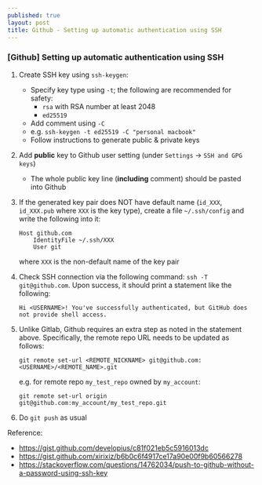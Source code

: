 ```yaml
---
published: true
layout: post
title: Github - Setting up automatic authentication using SSH
---
```


### [Github] Setting up automatic authentication using SSH

1.  Create SSH key using `ssh-keygen`:
    - Specify key type using `-t`; the following are recommended for safety:
        - `rsa` with RSA number at least 2048
        - `ed25519`
    - Add comment using `-C`
    - e.g. `ssh-keygen -t ed25519 -C "personal macbook"`
    - Follow instructions to generate public & private keys

2.  Add **public** key to Github user setting (under `Settings` -> `SSH and GPG keys`)
    - The whole public key line (**including** comment) should be pasted into Github

3.  If the generated key pair does NOT have default name (`id_XXX`, `id_XXX.pub` where `XXX` is the key type),
    create a file `~/.ssh/config` and write the following into it:
    ```
    Host github.com
        IdentityFile ~/.ssh/XXX
        User git
    ```
    where `XXX` is the non-default name of the key pair

4.  Check SSH connection via the following command: `ssh -T git@github.com`.
    Upon success, it should print a statement like the following:
    ```
    Hi <USERNAME>! You've successfully authenticated, but GitHub does not provide shell access.
    ```

5.  Unlike Gitlab, Github requires an extra step as noted in the statement above.
    Specifically, the remote repo URL needs to be updated as follows:
    ```
    git remote set-url <REMOTE_NICKNAME> git@github.com:<USERNAME>/<REMOTE_NAME>.git
    ```
    e.g. for remote repo `my_test_repo` owned by `my_account`:
    ```
    git remote set-url origin git@github.com:my_account/my_test_repo.git
    ```

6.  Do `git push` as usual


Reference:
- <https://gist.github.com/developius/c81f021eb5c5916013dc>
- <https://gist.github.com/xirixiz/b6b0c6f4917ce17a90e00f9b60566278>
- <https://stackoverflow.com/questions/14762034/push-to-github-without-a-password-using-ssh-key>
